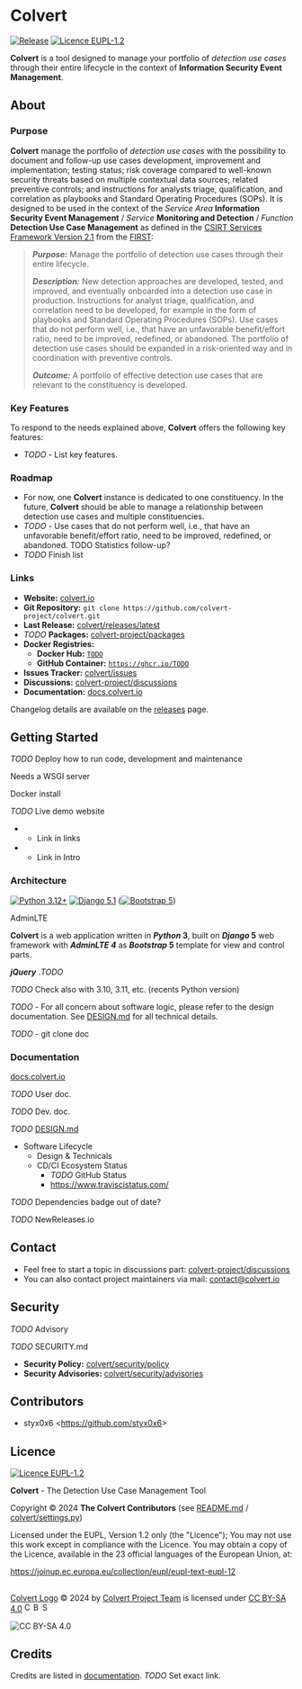# Colvert

[![Release](https://img.shields.io/badge/dynamic/json?logo=git&logoColor=white&color=blue&label=Release&query=tag_name&url=https%3A%2F%2Fapi.github.com%2Frepos%2Fcolvert-project%2Fcolvert%2Freleases%2Flatest)](https://github.com/colvert-project/colvert/releases/latest)
[![Licence EUPL-1.2](https://img.shields.io/badge/Licence-EUPL--1.2-blue)](LICENCE)

**Colvert** is a tool designed to manage your portfolio of _detection use cases_ through their entire lifecycle in the context of **Information Security Event Management**.

## About

### Purpose

**Colvert** manage the portfolio of _detection use cases_ with the possibility to document and follow-up use cases development, improvement and implementation; testing status; risk coverage compared to well-known security threats based on multiple contextual data sources; related preventive controls; and instructions for analysts triage, qualification, and correlation as playbooks and Standard Operating Procedures (SOPs).
It is designed to be used in the context of the _Service Area_ **Information Security Event Management** / _Service_ **Monitoring and Detection** / _Function_ **Detection Use Case Management** as defined in the [CSIRT Services Framework Version 2.1](https://www.first.org/standards/frameworks/csirts/csirt_services_framework_v2.1) from the [FIRST](https://www.first.org):

> _**Purpose:**_ Manage the portfolio of detection use cases through their entire lifecycle.
> 
> _**Description:**_ New detection approaches are developed, tested, and improved, and eventually onboarded into a detection use case in production. Instructions for analyst triage, qualification, and correlation need to be developed, for example in the form of playbooks and Standard Operating Procedures (SOPs). Use cases that do not perform well, i.e., that have an unfavorable benefit/effort ratio, need to be improved, redefined, or abandoned. The portfolio of detection use cases should be expanded in a risk-oriented way and in coordination with preventive controls.
> 
> _**Outcome:**_ A portfolio of effective detection use cases that are relevant to the constituency is developed.

### Key Features

To respond to the needs explained above, **Colvert** offers the following key features:

* _TODO_ - List key features.

### Roadmap

* For now, one **Colvert** instance is dedicated to one constituency. In the future, **Colvert** should be able to manage a relationship between detection use cases and multiple constituencies.
* _TODO_ - Use cases that do not perform well, i.e., that have an unfavorable benefit/effort ratio, need to be improved, redefined, or abandoned. TODO Statistics follow-up?
* _TODO_ Finish list

### Links

* **Website:** [colvert.io](https://colvert.io)
* **Git Repository:** `git clone https://github.com/colvert-project/colvert.git`
* **Last Release:** [colvert/releases/latest](https://github.com/colvert-project/colvert/releases/latest)
* _TODO_ **Packages:** [colvert-project/packages](https://github.com/orgs/colvert-project/packages)
* **Docker Registries:**
    * **Docker Hub:** [`TODO`](https://hub.docker.com/r/TODO)
    * **GitHub Container:** [`https://ghcr.io/TODO`](https://ghcr.io/TODO)
* **Issues Tracker:** [colvert/issues](https://github.com/colvert-project/colvert/issues)
* **Discussions:** [colvert-project/discussions](https://github.com/orgs/colvert-project/discussions)
* **Documentation:** [docs.colvert.io](https://docs.colvert.io)

Changelog details are available on the [releases](https://github.com/colvert-project/colvert/releases) page.

## Getting Started

_TODO_
Deploy
how to run code, development and maintenance

Needs a WSGI server

Docker install

_TODO_ Live demo website
    
* + Link in links
* + Link in Intro

### Architecture

[![Python 3.12+](https://img.shields.io/badge/Python-3.12+-blue?logo=python&logoColor=white&labelColor=3776ab&color=ffd43b)](https://www.python.org)
[![Django 5.1](https://img.shields.io/badge/Django-5.1-white?logo=django&logoColor=white&labelColor=092e20)](https://www.djangoproject.com)
([![Bootstrap 5](https://img.shields.io/badge/Bootstrap-5.3-white?logo=bootstrap&logoColor=white&labelColor=7952b3)](getbootstrap.com))

AdminLTE

**Colvert** is a web application written in **_Python_ 3**, built on **_Django_ 5** web framework with **_AdminLTE 4_** as **_Bootstrap_ 5** template for view and control parts.

**_jQuery_** ._TODO_

_TODO_ Check also with 3.10, 3.11, etc. (recents Python version)

_TODO_ - For all concern about software logic, please refer to the design documentation.
See [DESIGN.md](DESIGN.md) for all technical details.

_TODO_ - git clone doc

### Documentation

[docs.colvert.io](https://docs.colvert.io)

_TODO_ User doc.

_TODO_ Dev. doc.

_TODO_ [DESIGN.md](DESIGN.md)

* Software Lifecycle
    * Design & Technicals
    * CD/CI Ecosystem Status
       * _TODO_ GitHub Status
       * https://www.traviscistatus.com/

_TODO_ Dependencies badge out of date?

_TODO_ NewReleases.io

## Contact

* Feel free to start a topic in discussions part: [colvert-project/discussions](https://github.com/orgs/colvert-project/discussions)
* You can also contact project maintainers via mail: contact@colvert.io

## Security

_TODO_ Advisory

_TODO_ SECURITY.md

* **Security Policy:** [colvert/security/policy](https://github.com/colvert-project/colvert/security/policy)
* **Security Advisories:** [colvert/security/advisories](https://github.com/colvert-project/colvert/security/advisories)

## Contributors

* styx0x6 <<https://github.com/styx0x6>>

## Licence

[![Licence EUPL-1.2](https://img.shields.io/badge/Licence-EUPL--1.2-blue)](LICENCE)

**Colvert** - The Detection Use Case Management Tool

Copyright &copy; 2024  **The Colvert Contributors** (see [README.md](README.md) / [colvert/settings.py](colvert/settings.py))

Licensed under the EUPL, Version 1.2 only (the "Licence");
You may not use this work except in compliance with the Licence.
You may obtain a copy of the Licence, available in the 23 official
languages of the European Union, at:

https://joinup.ec.europa.eu/collection/eupl/eupl-text-eupl-12

##

[Colvert Logo](https://github.com/colvert-project/colvert/tree/main/rsc/logo) &copy; 2024 by [Colvert Project Team](https://github.com/colvert-project) is licensed under [CC BY-SA 4.0](https://creativecommons.org/licenses/by-sa/4.0/?ref=chooser-v1) <img src="https://mirrors.creativecommons.org/presskit/icons/cc.svg?ref=chooser-v1" alt="CC" width="16" height="16" /><img src="https://mirrors.creativecommons.org/presskit/icons/by.svg?ref=chooser-v1" alt="BY" width="16" height="16" /><img src="https://mirrors.creativecommons.org/presskit/icons/sa.svg?ref=chooser-v1" alt="SA" width="16" height="16" />

![CC BY-SA 4.0](https://licensebuttons.net/l/by-sa/4.0/80x15.png)

## Credits

Credits are listed in [documentation](https://docs.colvert.io). _TODO_ Set exact link.